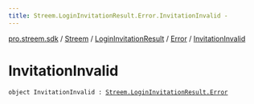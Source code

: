 ```yaml
---
title: Streem.LoginInvitationResult.Error.InvitationInvalid - 
---
```


[pro.streem.sdk](../../../index.html) / [Streem](../../index.html) / [LoginInvitationResult](../index.html) / [Error](index.html) / [InvitationInvalid](./-invitation-invalid.html)

# InvitationInvalid

`object InvitationInvalid : `[`Streem.LoginInvitationResult.Error`](index.html)